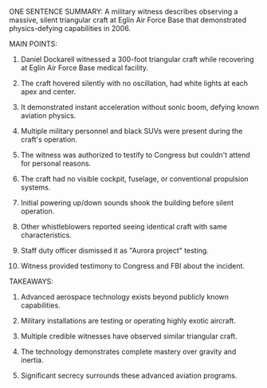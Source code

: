 ONE SENTENCE SUMMARY:
A military witness describes observing a massive, silent triangular craft at Eglin Air Force Base that demonstrated physics-defying capabilities in 2006.

MAIN POINTS:
1. Daniel Dockarell witnessed a 300-foot triangular craft while recovering at Eglin Air Force Base medical facility.

2. The craft hovered silently with no oscillation, had white lights at each apex and center.

3. It demonstrated instant acceleration without sonic boom, defying known aviation physics.

4. Multiple military personnel and black SUVs were present during the craft's operation.

5. The witness was authorized to testify to Congress but couldn't attend for personal reasons.

6. The craft had no visible cockpit, fuselage, or conventional propulsion systems.

7. Initial powering up/down sounds shook the building before silent operation.

8. Other whistleblowers reported seeing identical craft with same characteristics.

9. Staff duty officer dismissed it as "Aurora project" testing.

10. Witness provided testimony to Congress and FBI about the incident.

TAKEAWAYS:
1. Advanced aerospace technology exists beyond publicly known capabilities.

2. Military installations are testing or operating highly exotic aircraft.

3. Multiple credible witnesses have observed similar triangular craft.

4. The technology demonstrates complete mastery over gravity and inertia.

5. Significant secrecy surrounds these advanced aviation programs.

